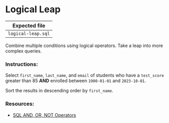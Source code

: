 # Logical Leap

| Expected file  |
| -------------- |
| `logical-leap.sql` |

Combine multiple conditions using logical operators. Take a leap into more complex queries.

### Instructions:

Select `first_name`, `last_name`, and `email` of students who have a `test_score` greater than 85 **AND** enrolled between `1900-01-01` and `2023-10-01`.

Sort the results in descending order by `first_name`.

### Resources:

- [SQL AND, OR, NOT Operators](https://www.w3schools.com/sql/sql_and_or.asp)

